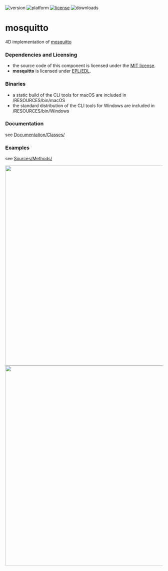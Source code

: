 ![version](https://img.shields.io/badge/version-20%2B-E23089)
![platform](https://img.shields.io/static/v1?label=platform&message=mac-intel%20|%20mac-arm%20|%20win-64&color=blue)
[![license](https://img.shields.io/github/license/miyako/mosquitto)](LICENSE)
![downloads](https://img.shields.io/github/downloads/miyako/mosquitto/total)

# mosquitto
4D implementation of [mosquitto](https://mosquitto.org)

### Dependencies and Licensing

* the source code of this component is licensed under the [MIT license](https://github.com/miyako/4d-plugin-soci/blob/master/LICENSE).
* **mosquitto** is licensed under [EPL/EDL](https://github.com/eclipse-mosquitto/mosquitto/blob/master/LICENSE.txt).  

### Binaries

* a static build of the CLI tools for macOS are included in /RESOURCES/bin/macOS
* the standard distribution of the CLI tools for Windows are included in /RESOURCES/bin/Windows

### Documentation

see [Documentation/Classes/](https://github.com/miyako/mosquitto/tree/main/mosquitto/Documentation/Classes)

### Examples

see [Sources/Methods/](https://github.com/miyako/mosquitto/tree/main/mosquitto/Project/Sources/Methods)

<img width="640" height="auto" alt="" src="https://github.com/user-attachments/assets/c4b66b7f-92e9-4c65-bc2d-10276c49d254" />

<img width="640" height="auto" alt="" src="https://github.com/user-attachments/assets/d1a6cab3-b459-4a0d-bad1-9dd2aa87520f" />

